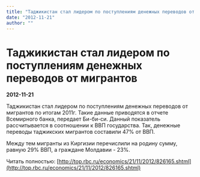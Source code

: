 ```yaml
---
title: "Таджикистан стал лидером по поступлениям денежных переводов от мигрантов"
date: "2012-11-21"
author: ""
---
```


# Таджикистан стал лидером по поступлениям денежных переводов от мигрантов

**2012-11-21** 

Таджикистан стал лидером по поступлениям денежных переводов от мигрантов по итогам 2011г. Такие данные приводятся в отчете Всемирного банка, передает Би-би-си. Данный показатель рассчитывается в соотношении к ВВП государства. Так, денежные переводы таджикских мигрантов составили 47% от ВВП.

Между тем мигранты из Киргизии перечислили на родину сумму, равную 29% ВВП, а граждане Молдавии - 23%.

Читать полностью: [http://top.rbc.ru/economics/21/11/2012/826165.shtml](http://top.rbc.ru/economics/21/11/2012/826165.shtml)